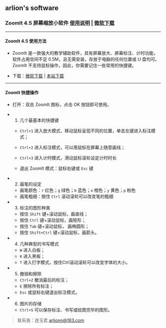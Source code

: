 ## arlion's software


### ZoomIt 4.5 屏幕缩放小软件 [使用说明]() | [微软下载](https://docs.microsoft.com/zh-cn/sysinternals/downloads/zoomit)

---
#### ZoomIt 4.5 使用方法

- ZoomIt 是一款强大的教学辅助软件，具有屏幕放大、屏幕标注、计时功能，
软件占用空间不足 0.5M，且无需安装，存放于电脑的任何位置或 U 盘均可。
ZoomIt 不支持鼠标操作，因此，你需要记住一些常用的快捷键。

- 下载：[微软下载](https://docs.microsoft.com/zh-cn/sysinternals/downloads/zoomit) | [本站下载]()

---
#### ZoomIt 快捷操作

- 打开：双击 ZoomIt 图标，点击 OK 按钮即可使用。

- 1. 几个最基本的快捷键

   - `Ctrl+1`  进入放大模式，移动鼠标呈现不同的位置，单击左键进入标注模式；
   - `Ctrl+2`  进入标注模式，可以用鼠标在屏幕上随意画线；
   - `Ctrl+3`  进入计时模式，滑动鼠标滚轮设定计时时长

   - 退出 ZoomIt 模式：鼠标右键或 `Esc` 键

- 2. 画笔的设定

   - 画笔颜色：`r` 红色；`g` 绿色；`b` 蓝色；`o` 橙色；`y` 黄色；`p` 粉色
   - 画笔粗细：按住 `Ctrl` 滚动滚轮可以改变笔的粗细

- 3. 标注的图形种类

   - 按住 `Shift` 键+滚动鼠标，画直线；
   - 按住 `Ctrl` 键+滚动鼠标，画矩形；
   - 按住 `Tab` 键+滚动鼠标， 画椭圆形；
   - 按住 `Shift+Ctrl` 键+滚动鼠标，画箭头。

- 4. 几种典型的书写模式

  - `W` 进入白板；
  - `K` 进入黑板；
  - `T` 进入打字模式，按住Ctrl滚动滚轮可以改变字体的大小。

- 5. 撤销和擦除

  - `Ctrl+Z` 撤消最后的标注；
  - `E` 擦除所有标注；
  -  `Esc` 或鼠标右键退出标注模式。
  
- 6. 图片的存储

   - `Ctrl+S` 可以保存标注、书写或绘图完毕的图形。
   
> 联系我：连玉君  arlionn@163.com
